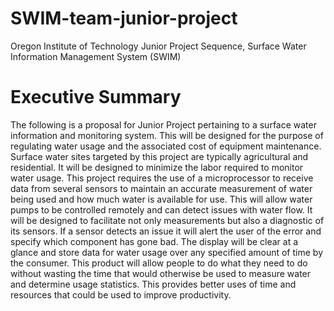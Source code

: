 # SWIM-team-junior-project
Oregon Institute of Technology Junior Project Sequence, Surface Water Information Management System (SWIM)


# Executive Summary
The following is a proposal for Junior Project pertaining to a surface water
information and monitoring system. This will be designed for the purpose of regulating
water usage and the associated cost of equipment maintenance. Surface water sites
targeted by this project are typically agricultural and residential. It will be designed to
minimize the labor required to monitor water usage.
This project requires the use of a microprocessor to receive data from several
sensors to maintain an accurate measurement of water being used and how much
water is available for use. This will allow water pumps to be controlled remotely and can
detect issues with water flow.
It will be designed to facilitate not only measurements but also a diagnostic of its
sensors. If a sensor detects an issue it will alert the user of the error and specify which
component has gone bad. The display will be clear at a glance and store data for water
usage over any specified amount of time by the consumer.
This product will allow people to do what they need to do without wasting the
time that would otherwise be used to measure water and determine usage statistics.
This provides better uses of time and resources that could be used to improve
productivity.
